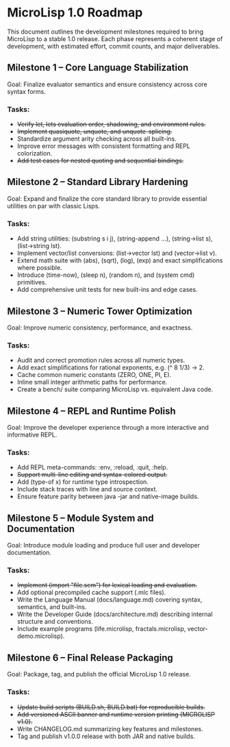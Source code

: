 # MicroLisp 1.0 Roadmap

This document outlines the development milestones required to bring MicroLisp to a stable 1.0 release.
Each phase represents a coherent stage of development, with estimated effort, commit counts, and major deliverables.

## Milestone 1 – Core Language Stabilization
Goal: Finalize evaluator semantics and ensure consistency across core syntax forms.

### Tasks:
- ~~Verify let, lets evaluation order, shadowing, and environment rules.~~
- ~~Implement quasiquote, unquote, and unquote-splicing.~~
- Standardize argument arity checking across all built-ins.
- Improve error messages with consistent formatting and REPL colorization.
- ~~Add test cases for nested quoting and sequential bindings.~~

## Milestone 2 – Standard Library Hardening
Goal: Expand and finalize the core standard library to provide essential utilities on par with classic Lisps.

### Tasks:
- Add string utilities: (substring s i j), (string-append ...), (string->list s), (list->string lst).
- Implement vector/list conversions: (list->vector lst) and (vector->list v).
- Extend math suite with (abs), (sqrt), (log), (exp) and exact simplifications where possible.
- Introduce (time-now), (sleep n), (random n), and (system cmd) primitives.
- Add comprehensive unit tests for new built-ins and edge cases.

## Milestone 3 – Numeric Tower Optimization
Goal: Improve numeric consistency, performance, and exactness.

### Tasks:
- Audit and correct promotion rules across all numeric types.
- Add exact simplifications for rational exponents, e.g. (^ 8 1/3) → 2.
- Cache common numeric constants (ZERO, ONE, PI, E).
- Inline small integer arithmetic paths for performance.
- Create a bench/ suite comparing MicroLisp vs. equivalent Java code.

## Milestone 4 – REPL and Runtime Polish
Goal: Improve the developer experience through a more interactive and informative REPL.

### Tasks:
- Add REPL meta-commands: :env, :reload, :quit, :help.
- ~~Support multi-line editing and syntax-colored output.~~ 
- Add (type-of x) for runtime type introspection.
- Include stack traces with line and source context.
- Ensure feature parity between java -jar and native-image builds.

## Milestone 5 – Module System and Documentation
Goal: Introduce module loading and produce full user and developer documentation.

### Tasks:
- ~~Implement (import "file.scm") for lexical loading and evaluation.~~
- Add optional precompiled cache support (.mlc files).
- Write the Language Manual (docs/language.md) covering syntax, semantics, and built-ins.
- Write the Developer Guide (docs/architecture.md) describing internal structure and conventions.
- Include example programs (life.microlisp, fractals.microlisp, vector-demo.microlisp).

## Milestone 6 – Final Release Packaging
Goal: Package, tag, and publish the official MicroLisp 1.0 release.

### Tasks:
- ~~Update build scripts (BUILD.sh, BUILD.bat) for reproducible builds.~~
- ~~Add versioned ASCII banner and runtime version printing (MICROLISP v1.0).~~
- Write CHANGELOG.md summarizing key features and milestones.
- Tag and publish v1.0.0 release with both JAR and native builds.


